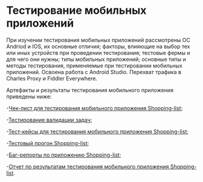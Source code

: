 # Тестирование мобильных приложений

При изучении тестирования мобильных приложений рассмотрены ОС Andriod и IOS, их основные отличия; факторы, влияющие на выбор тех или иных устройств при проведении тестирования; тестовые фермы и для чего они нужны;  типы мобильных приложений; основные типы и методы тестирования, применяемые при тестировании мобильных приложений. Освоена работа с Android Studio. Перехват трафика в Charles Proxy и Fiddler Everywhere.

Артефакты и результаты тестирования мобильного приложения приведены ниже:

-[Чек-лист для тестирования мобильного приложения Shopping-list](https://github.com/user-attachments/files/15752987/-.-.-.1.pdf);

-[Тестирование валидации задач](https://github.com/user-attachments/files/15752991/-.-.pdf);

-[Тест-кейсы для тестирования мобильного приложения Shopping-list](https://github.com/user-attachments/files/15752729/G7-2024-06-09.1.pdf);

-[Тестовый прогон Shopping-list](https://github.com/user-attachments/files/15787598/shopping-list.pdf);

-[Баг-репорты по приложению Shopping-list](https://github.com/user-attachments/files/15787740/default.xlsx);

-[Отчет по результатам тестирования мобильного приложения Shopping-list](https://github.com/user-attachments/files/15787744/default.docx).

